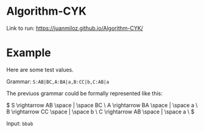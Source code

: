 # Algorithm-CYK
Link to run: https://juanmiloz.github.io/Algorithm-CYK/

# Example
Here are some test values.

Grammar:
```S:AB|BC,A:BA|a,B:CC|b,C:AB|a```

The previuos grammar could be formally represented like this:

$
S \rightarrow AB \space | \space BC \\
A \rightarrow BA \space | \space a \\
B \rightarrow CC \space | \space b \\
C \rightarrow AB \space | \space a \\
$

Input: 
```bbab```